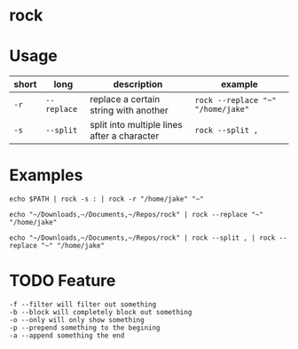 # rock

# Usage
| short | long        | description                                 | example                           |
|-------|-------------|---------------------------------------------|-----------------------------------|
| `-r`  | `--replace` | replace a certain string with another       | `rock --replace "~" "/home/jake"` |
| `-s`  | `--split`   | split into multiple lines after a character | `rock --split ,`                  |

# Examples

```
echo $PATH | rock -s : | rock -r "/home/jake" "~"

echo "~/Downloads,~/Documents,~/Repos/rock" | rock --replace "~" "/home/jake"

echo "~/Downloads,~/Documents,~/Repos/rock" | rock --split , | rock --replace "~" "/home/jake"
```

# TODO Feature
```
-f --filter will filter out something
-b --block will completely block out something
-o --only will only show something
-p --prepend something to the begining
-a --append something the end
```
